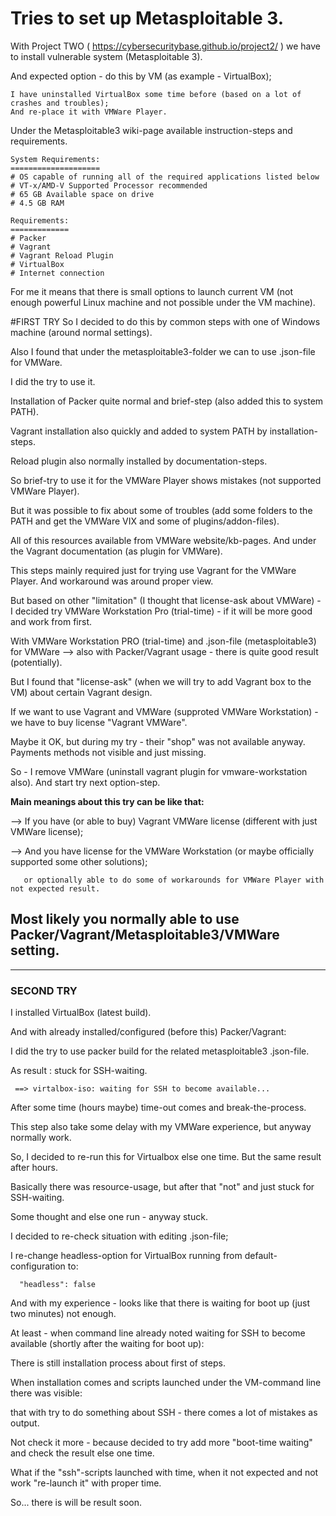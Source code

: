 # Tries to set up Metasploitable 3.

With Project TWO ( https://cybersecuritybase.github.io/project2/ ) we have to install vulnerable system (Metasploitable 3).

And expected option - do this by VM (as example - VirtualBox);
    
    I have uninstalled VirtualBox some time before (based on a lot of crashes and troubles);
    And re-place it with VMWare Player.

Under the Metasploitable3 wiki-page available instruction-steps and requirements.

    System Requirements:
    ====================
    # OS capable of running all of the required applications listed below
    # VT-x/AMD-V Supported Processor recommended
    # 65 GB Available space on drive
    # 4.5 GB RAM
    
    Requirements:
    =============
    # Packer
    # Vagrant
    # Vagrant Reload Plugin
    # VirtualBox
    # Internet connection
    
For me it means that there is small options to launch current VM (not enough powerful Linux machine and not possible under the VM machine).

#FIRST TRY
So I decided to do this by common steps with one of Windows machine (around normal settings).

Also I found that under the metasploitable3-folder we can to use .json-file for VMWare.

I did the try to use it.

Installation of Packer quite normal and brief-step (also added this to system PATH).

Vagrant installation also quickly and added to system PATH by installation-steps. 

Reload plugin also normally installed by documentation-steps.

So brief-try to use it for the VMWare Player shows mistakes (not supported VMWare Player).

But it was possible to fix about some of troubles (add some folders to the PATH and get the VMWare VIX and some of plugins/addon-files).

All of this resources available from VMWare website/kb-pages. And under the Vagrant documentation (as plugin for VMWare).

This steps mainly required just for trying use Vagrant for the VMWare Player. And workaround was around proper view.

But based on other "limitation" (I thought that license-ask about VMWare) - I decided try VMWare Workstation Pro (trial-time) - if it will be more good and work from first.

With VMWare Workstation PRO (trial-time) and .json-file (metasploitable3) for VMWare --> also with Packer/Vagrant usage - there is quite good result (potentially).

But I found that "license-ask" (when we will try to add Vagrant box to the VM) about certain Vagrant design.

If we want to use Vagrant and VMWare (supproted VMWare Workstation) - we have to buy license "Vagrant VMWare".

Maybe it OK, but during my try - their "shop" was not available anyway. Payments methods not visible and just missing.

So - I remove VMWare (uninstall vagrant plugin for vmware-workstation also). And start try next option-step.

<strong>Main meanings about this try can be like that:</strong>

--> If you have (or able to buy) Vagrant VMWare license (different with just VMWare license);

--> And you have license for the VMWare Workstation (or maybe officially supported some other solutions);

       or optionally able to do some of workarounds for VMWare Player with not expected result.
       
<strong>Most likely you normally able to use Packer/Vagrant/Metasploitable3/VMWare setting.</strong>
 ---
 ---
 
 <h3><strong>SECOND TRY</strong></h3>
 
 I installed VirtualBox (latest build).
 
 And with already installed/configured (before this) Packer/Vagrant:
 
 I did the try to use packer build for the related metasploitable3 .json-file.
 
 As result : stuck for SSH-waiting.
 
     ==> virtalbox-iso: waiting for SSH to become available...
     
 After some time (hours maybe) time-out comes and break-the-process.
 
 This step also take some delay with my VMWare experience, but anyway normally work.
 
 So, I decided to re-run this for Virtualbox else one time. But the same result after hours.
 
 Basically there was resource-usage, but after that "not" and just stuck for SSH-waiting.
 
 Some thought and else one run - anyway stuck.
 
 I decided to re-check situation with editing .json-file;
 
 I re-change headless-option for VirtualBox running from default-configuration to:
 
      "headless": false
      
 And with my experience - looks like that there is waiting for boot up (just two minutes) not enough.
 
 At least - when command line already noted waiting for SSH to become available (shortly after the waiting for boot up):
 
 There is still installation process about first of steps.
 
 When installation comes and scripts launched under the VM-command line there was visible:
 
 that with try to do something about SSH - there comes a lot of mistakes as output. 
 
 Not check it more - because decided to try add more "boot-time waiting" and check the result else one time.
 
 What if the "ssh"-scripts launched with time, when it not expected and not work "re-launch it" with proper time.
 
 So... there is will be result soon.
 
 
 
 
